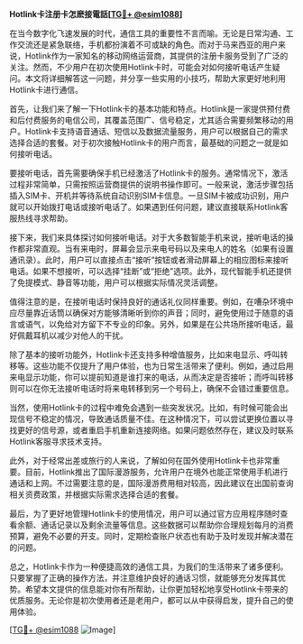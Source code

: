 **Hotlink卡注册卡怎麽接電話[[TG💪+ @esim1088](https://t.me/s/esim1088)]**

在当今数字化飞速发展的时代，通信工具的重要性不言而喻。无论是日常沟通、工作交流还是紧急联络，手机都扮演着不可或缺的角色。而对于马来西亚的用户来说，Hotlink作为一家知名的移动网络运营商，其提供的注册卡服务受到了广泛的关注。然而，不少用户在初次使用Hotlink卡时，可能会对如何接听电话产生疑问。本文将详细解答这一问题，并分享一些实用的小技巧，帮助大家更好地利用Hotlink卡进行通信。

首先，让我们来了解一下Hotlink卡的基本功能和特点。Hotlink是一家提供预付费和后付费服务的电信公司，其覆盖范围广、信号稳定，尤其适合需要频繁移动的用户。Hotlink卡支持语音通话、短信以及数据流量服务，用户可以根据自己的需求选择合适的套餐。对于初次接触Hotlink卡的用户而言，最基础的问题之一就是如何接听电话。

要接听电话，首先需要确保手机已经激活了Hotlink卡的服务。通常情况下，激活过程非常简单，只需按照运营商提供的说明书操作即可。一般来说，激活步骤包括插入SIM卡、开机并等待系统自动识别SIM卡信息。一旦SIM卡被成功识别，用户就可以开始拨打电话或接听电话了。如果遇到任何问题，建议直接联系Hotlink客服热线寻求帮助。

接下来，我们来具体探讨如何接听电话。对于大多数智能手机来说，接听电话的操作都非常直观。当有来电时，屏幕会显示来电号码以及来电人的姓名（如果有设置通讯录）。此时，用户可以直接点击“接听”按钮或者滑动屏幕上的相应图标来接听电话。如果不想接听，可以选择“挂断”或“拒绝”选项。此外，现代智能手机还提供了免提模式、静音等功能，用户可以根据实际情况灵活调整。

值得注意的是，在接听电话时保持良好的通话礼仪同样重要。例如，在嘈杂环境中应尽量靠近话筒以确保对方能够清晰听到你的声音；同时，避免使用过于随意的语言或语气，以免给对方留下不专业的印象。另外，如果是在公共场所接听电话，最好佩戴耳机以减少对他人的干扰。

除了基本的接听功能外，Hotlink卡还支持多种增值服务，比如来电显示、呼叫转移等。这些功能不仅提升了用户体验，也为日常生活带来了便利。例如，通过启用来电显示功能，你可以提前知道是谁打来的电话，从而决定是否接听；而呼叫转移则可以在你无法接听电话时将来电转移到另一个号码上，确保不会错过重要信息。

当然，使用Hotlink卡的过程中难免会遇到一些突发状况。比如，有时候可能会出现信号不稳定的情况，导致通话质量不佳。在这种情况下，可以尝试更换位置以寻找更好的信号源，或者重启手机重新连接网络。如果问题依然存在，建议及时联系Hotlink客服寻求技术支持。

此外，对于经常出差或旅行的人来说，了解如何在国外使用Hotlink卡也非常重要。目前，Hotlink推出了国际漫游服务，允许用户在境外也能正常使用手机进行通话和上网。不过需要注意的是，国际漫游费用相对较高，因此建议在出国前查询相关资费政策，并根据实际需求选择合适的套餐。

最后，为了更好地管理Hotlink卡的使用情况，用户可以通过官方应用程序随时查看余额、通话记录以及剩余流量等信息。这些数据可以帮助你合理规划每月的消费预算，避免不必要的开支。同时，定期检查账户状态也有助于及时发现并解决潜在的问题。

总之，Hotlink卡作为一种便捷高效的通信工具，为我们的生活带来了诸多便利。只要掌握了正确的操作方法，并注意维护良好的通话习惯，就能够充分发挥其优势。希望本文提供的信息能对你有所帮助，让你更加轻松地享受Hotlink卡带来的优质服务。无论你是初次使用者还是老用户，都可以从中获得启发，提升自己的使用体验。

[[TG💪+ @esim1088](https://t.me/s/esim1088) ![Image](https://i.postimg.cc/4NQfJmqS/Snipaste-2025-05-13-00-14-12.png)]